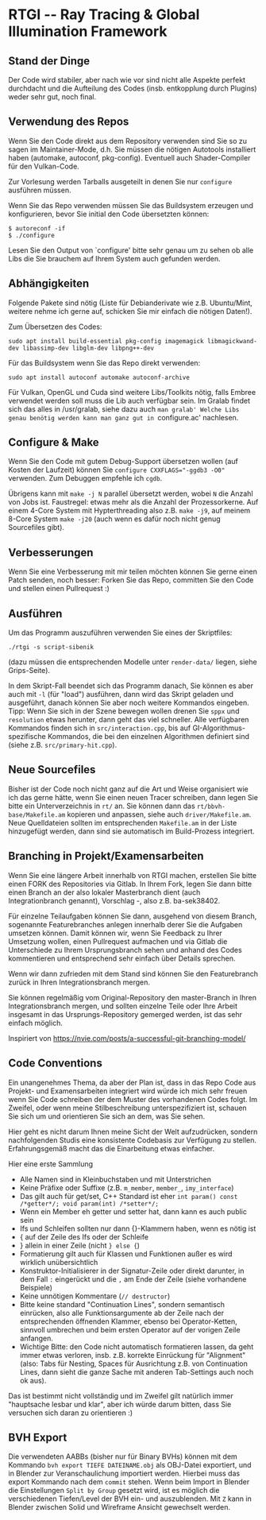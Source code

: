 # RTGI -- Ray Tracing & Global Illumination Framework

## Stand der Dinge

Der Code wird stabiler, aber nach wie vor sind nicht alle Aspekte perfekt durchdacht und die Aufteilung des Codes (insb. entkopplung durch Plugins) weder sehr gut, noch final.

## Verwendung des Repos

Wenn Sie den Code direkt aus dem Repository verwenden sind Sie so zu sagen im Maintainer-Mode, d.h. Sie müssen die nötigen Autotools installiert haben (automake, autoconf, pkg-config). Eventuell auch Shader-Compiler für den Vulkan-Code.

Zur Vorlesung werden Tarballs ausgeteilt in denen Sie nur `configure` ausführen müssen.

Wenn Sie das Repo verwenden müssen Sie das Buildsystem erzeugen und konfigurieren, bevor Sie initial den Code übersetzten können:
```
$ autoreconf -if
$ ./configure
```

Lesen Sie den Output von `configure' bitte sehr genau um zu sehen ob alle Libs die Sie brauchem auf Ihrem System auch gefunden werden.

## Abhängigkeiten

Folgende Pakete sind nötig (Liste für Debianderivate wie z.B. Ubuntu/Mint, weitere nehme ich gerne auf, schicken Sie mir einfach die nötigen Daten!).

Zum Übersetzen des Codes:
```
sudo apt install build-essential pkg-config imagemagick libmagickwand-dev libassimp-dev libglm-dev libpng++-dev
```

Für das Buildsystem wenn Sie das Repo direkt verwenden:
```
sudo apt install autoconf automake autoconf-archive
```

Für Vulkan, OpenGL und Cuda sind weitere Libs/Toolkits nötig, falls Embree verwendet werden soll muss die Lib auch verfügbar sein.
Im Gralab findet sich das alles in /usr/gralab, siehe dazu auch `man gralab'
Welche Libs genau benötig werden kann man ganz gut in `configure.ac' nachlesen.

## Configure & Make

Wenn Sie den Code mit gutem Debug-Support übersetzen wollen (auf Kosten der Laufzeit) können Sie `configure CXXFLAGS="-ggdb3 -O0"` verwenden.
Zum Debuggen empfehle ich `cgdb`.

Übrigens kann mit `make -j N` parallel übersetzt werden, wobei `N` die Anzahl von Jobs ist. Faustregel: etwas mehr als die Anzahl der Prozessorkerne. Auf einem 4-Core System mit Hypterthreading also z.B. `make -j9`, auf meinem 8-Core System `make -j20` (auch wenn es dafür noch nicht genug Sourcefiles gibt).

## Verbesserungen

Wenn Sie eine Verbesserung mit mir teilen möchten können Sie gerne einen Patch senden, noch besser: Forken Sie das Repo, committen Sie den Code und stellen einen Pullrequest :)

## Ausführen

Um das Programm auszuführen verwenden Sie eines der Skriptfiles:
```
./rtgi -s script-sibenik
```
(dazu müssen die entsprechenden Modelle unter `render-data/` liegen, siehe Grips-Seite).

In dem Skript-Fall beendet sich das Programm danach, Sie können es aber auch mit `-l` (für "load") ausführen, dann wird das Skript geladen und ausgeführt, danach können Sie aber noch weitere Kommandos eingeben.
Tipp: Wenn Sie sich in der Szene bewegen wollen drenen Sie `sppx` und `resolution` etwas herunter, dann geht das viel schneller.
Alle verfügbaren Kommandos finden sich in `src/interaction.cpp`, bis auf GI-Algorithmus-spezifische Kommandos, die bei den einzelnen Algorithmen definiert sind (siehe z.B. `src/primary-hit.cpp`).

## Neue Sourcefiles

Bisher ist der Code noch nicht ganz auf die Art und Weise organisiert wie ich das gerne hätte, wenn Sie einen neuen Tracer schreiben, dann legen Sie bitte ein Unterverzeichnis in `rt/` an. Sie können dann das `rt/bbvh-base/Makefile.am` kopieren und anpassen, siehe auch `driver/Makefile.am`. Neue Quelldateien sollten im entsprechenden `Makefile.am` in der Liste hinzugefügt werden, dann sind sie automatisch im Build-Prozess integriert.

## Branching in Projekt/Examensarbeiten

Wenn Sie eine längere Arbeit innerhalb von RTGI machen, erstellen Sie bitte einen FORK des Repositories via Gitlab. In Ihrem Fork, legen Sie dann bitte einen Branch an der also lokaler Masterbranch dient (auch Integrationbranch genannt), Vorschlag <arbeit>-<username>, also z.B. ba-sek38402.

Für einzelne Teilaufgaben können Sie dann, ausgehend von diesem Branch, sogenannte Featurebranches anlegen innerhalb derer Sie die Aufgaben umsetzen können. Damit können wir, wenn Sie Feedback zu Ihrer Umsetzung wollen, einen Pullrequest aufmachen und via Gitlab die Unterschiede zu Ihrem Ursprungsbranch sehen und anhand des Codes kommentieren und entsprechend sehr einfach über Details sprechen.

Wenn wir dann zufrieden mit dem Stand sind können Sie den Featurebranch zurück in Ihren Integrationsbranch mergen.

Sie können regelmäßig vom Original-Repository den master-Branch in Ihren Integrationsbranch mergen, und sollten einzelne Teile oder Ihre Arbeit insgesamt in das Ursprungs-Repository gemerged werden, ist das sehr einfach möglich.

Inspiriert von https://nvie.com/posts/a-successful-git-branching-model/

## Code Conventions

Ein unangenehmes Thema, da aber der Plan ist, dass in das Repo Code aus Projekt- und Examensarbeiten integriert wird würde ich mich sehr freuen wenn Sie Code schreiben der dem Muster des vorhandenen Codes folgt.
Im Zweifel, oder wenn meine Stilbeschreibung unterspezifiziert ist, schauen Sie sich um und orientieren Sie sich an dem, was Sie sehen.

Hier geht es nicht darum Ihnen meine Sicht der Welt aufzudrücken, sondern nachfolgenden Studis eine konsistente Codebasis zur Verfügung zu stellen. Erfahrungsgemäß macht das die Einarbeitung etwas einfacher.

Hier eine erste Sammlung
- Alle Namen sind in Kleinbuchstaben und mit Unterstrichen
- Keine Präfixe oder Suffixe (z.B. `m_member`, `member_`, `imy_interface`)
- Das gilt auch für get/set, C++ Standard ist eher `int param() const /*getter*/; void param(int) /*setter*/;`
- Wenn ein Member eh getter und setter hat, dann kann es auch public sein
- Ifs und Schleifen sollten nur dann {}-Klammern haben, wenn es nötig ist
- { auf der Zeile des Ifs oder der Schleife
- } allein in einer Zeile (nicht `} else {`)
- Formatierung gilt auch für Klassen und Funktionen außer es wird wirklich unübersichtlich
- Konstruktor-Initialisierer in der Signatur-Zeile oder direkt darunter, in dem Fall `:` eingerückt und die `,` am Ende der Zeile (siehe vorhandene Beispiele)
- Keine unnötigen Kommentare (`// destructor`)
- Bitte keine standard "Continuation Lines", sondern semantisch einrücken, also alle Funktionsargumente ab der Zeile nach der entsprechenden öffnenden Klammer, ebenso bei Operator-Ketten, sinnvoll umbrechen und beim ersten Operator auf der vorigen Zeile anfangen.
- Wichtige Bitte: den Code nicht automatisch formatieren lassen, da geht immer etwas verloren, insb. z.B. korrekte Einrückung für "Alignment" (also: Tabs für Nesting, Spaces für Ausrichtung z.B. von Continuation Lines, dann sieht die ganze Sache mit anderen Tab-Settings auch noch ok aus).

Das ist bestimmt nicht vollständig und im Zweifel gilt natürlich immer "hauptsache lesbar und klar", aber ich würde darum bitten, dass Sie versuchen sich daran zu orientieren :)

## BVH Export

Die verwendeten AABBs (bisher nur für Binary BVHs) können mit dem Kommando `bvh export TIEFE DATEINAME.obj` als OBJ-Datei exportiert, und in Blender zur Veranschaulichung importiert werden.
Hierbei muss das export Kommando nach dem `commit` stehen. Wenn beim Import in Blender die Einstellungen `Split by Group` gesetzt wird, ist es möglich die verschiedenen Tiefen/Level der BVH ein- und auszublenden. Mit `Z` kann in Blender zwischen Solid und Wireframe Ansicht gewechselt werden.

